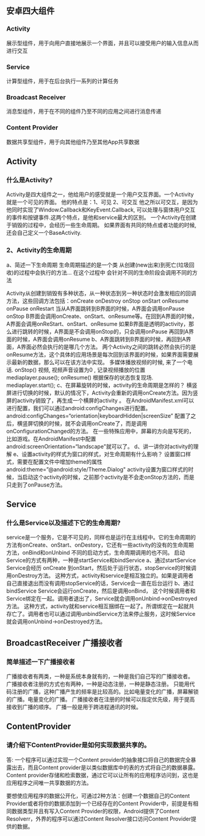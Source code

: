 ## 安卓四大组件
### Activity
展示型组件，用于向用户直接地展示一个界面，并且可以接受用户的输入信息从而进行交互
### Service
计算型组件，用于在后台执行一系列的计算任务
### Broadcast Receiver
消息型组件，用于在不同的组件乃至不同的应用之间进行消息传递
### Content Provider
数据共享型组件，用于向其他组件乃至其他App共享数据

## Activity
### 什么是Activity?
Activity是四大组件之一，他给用户的感受就是一个用户交互界面。一个Activity就是一个可见的界面。
他的特点是：1、可见 2、可交互
他之所以可交互，是因为他同时实现了Window.Callback和KeyEvent.Callback, 可以处理与窗体用户交互的事件和按键事件.这两个特点，是他和service最大的区别。
一个Activity在创建于销毁的过程中，会经历一些生命周期。
如果界面有共同的特点或者功能的时候,还会自己定义一个BaseActivity.

### 2、Activity的生命周期

a、简述一下生命周期
生命周期描述的是一个类 从创建(new出来)到死亡(垃圾回收)的过程中会执行的方法…
在这个过程中 会针对不同的生命阶段会调用不同的方法

Activity从创建到销毁有多种状态，从一种状态到另一种状态时会激发相应的回调方法，这些回调方法包括：onCreate onDestroy onStop onStart onResume onPause onRestart
当从A界面跳转到B界面的时候，A界面会调用onPause onStop B界面会调用onCreate、onStart、onResume等。在回到A界面的时候，A界面会调用onReStart、onStart、onResume
如果B界面是透明的activity，那么进行跳转的时候，A界面是不会调用onStop的，只会调用onPause 再回到A界面的时候，A界面会调用onResume
b、A界面跳转到B界面的时候，再回到A界面，A界面必然会执行的是哪几个方法。
两个Activity之间的跳转必然会执行的是onResume方法，这个具体的应用场景是每次回到该界面的时候，如果界面需要展示最新的数据，那么可以在该方法中实现。
多媒体播放视频的时候, 来了一个电话. onStop() 视频, 视频声音设置为0 , 记录视频播放的位置 mediaplayer.pause();
onResume() 根据保存的状态恢复现场. mediaplayer.start();
c、在屏幕旋转的时候，activity的生命周期是怎样的？
横竖屏进行切换的时候，默认的情况下，Activity会重新的调用onCreate方法。因为竖屏的activity销毁了，再生成一个横屏的activity 。
在AndroidManifest.xml可以进行配置，我们可以通过android:configChanges进行配置。android:configChanges=“orientation|keyboardHidden|screenSize” 配置了之后，横竖屏切换的时候，就不会调用onCreate了，而是调用onConfigurationChanged的方法。
在一些特殊应用中，屏幕的方向是写死的，比如游戏。在AndroidManifest中配置android:screenOrientation=“landscape"就可以了。
d、讲一讲你对activity的理解
e、设置activity的样式为窗口的样式，对生命周期有什么影响？
设置窗口样式，需要在配置文件中增加theme的属性
android:theme=”@android:style/Theme.Dialog"
activity设置为窗口样式的时候，当启动这个activity的时候，之前那个activity是不会走onStop方法的，而是只走到了onPause方法。

## Service
### 什么是Service以及描述下它的生命周期?
service是一个服务，它是不可见的，同样也是运行在主线程中。它的生命周期的方法有onCreate、onStart、onDestory，它还有一些activity的没有的生命周期方法，onBind和onUnbind
不同的启动方式，生命周期调用的也不同。
启动Service的方式有两种，一种是startService和bindService
a、通过startService
Service会经历 onCreate 到onStart，然后处于运行状态，stopService的时候调用onDestroy方法。
这种方式，activity和service是相互独立的。如果是调用者自己直接退出而没有调用stopService的话，Service会一直在后台运行
b、通过bindService
Service会运行onCreate，然后是调用onBind， 这个时候调用者和Service绑定在一起。调用者退出了，Service就会调用onUnbind->onDestroyed方法。
这种方式，activity就和service相互捆绑在一起了。所谓绑定在一起就共存亡了。调用者也可以通过调用unbindService方法来停止服务，这时候Service就会调用onUnbind->onDestroyed方法。

## BroadcastReceiver 广播接收者
### 简单描述一下广播接收者
广播接收者有两类，一种是系统本身就有的，一种是我们自己写的广播接收者。
广播接收者注册的方式也有两种，一种是动态注册，一种是静态注册。
只能用代码注册的广播，这种广播产生的频率是比较高的。比如电量变化的广播，屏幕解锁的广播。电量变化的广播。
广播接收者在注册的时候可以指定优先级，用于提高接收到广播的顺序。
广播一般是用于跨进程通讯的时候。

## ContentProvider
### 请介绍下ContentProvider是如何实现数据共享的。

答: 一个程序可以通过实现一个Content provider的抽象接口将自己的数据完全暴露出去，而且Content provider是以类似数据库中的表的方式将自己的数据暴露。Content provider存储和检索数据，通过它可以让所有的应用程序访问到，这也是应用程序之间唯一共享数据的方法。

要想使应用程序的数据公开化，可通过2种方法：创建一个数据自己的Content Provider或者将你的数据添加到一个已经存在的Content Provider中，前提是有相同数据类型并且有写入Content Provider的权限，Android提供了Content Resolverr，外界的程序可以通过Content Resolver接口访问Content Provider提供的数据。